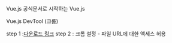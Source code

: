 Vue.js 공식문서로 시작하는 Vue.js

Vue.js DevTool (크롬)

step 1 :[다운로드 링크](https://chrome.google.com/webstore/detail/vuejs-devtools/nhdogjmejiglipccpnnnanhbledajbpd)
step 2 : 크롬 설정 - 파일 URL에 대한 액세스 허용
